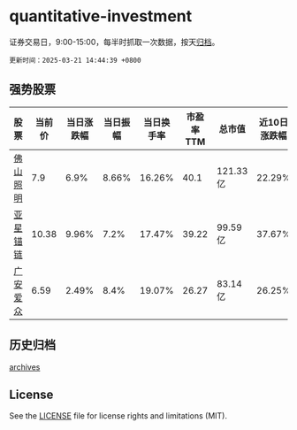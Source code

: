 # quantitative-investment

证券交易日，9:00-15:00，每半时抓取一次数据，按天[归档](archives)。

`更新时间：2025-03-21 14:44:39 +0800`

## 强势股票

|股票|当前价|当日涨跌幅|当日振幅|当日换手率|市盈率TTM|总市值|近10日涨跌幅|
|----|----|----|----|----|----|----|----|
|[佛山照明](https://xueqiu.com/S/SZ000541)|7.9|6.9%|8.66%|16.26%|40.1|121.33亿|22.29%|
|[亚星锚链](https://xueqiu.com/S/SH601890)|10.38|9.96%|7.2%|17.47%|39.22|99.59亿|37.67%|
|[广安爱众](https://xueqiu.com/S/SH600979)|6.59|2.49%|8.4%|19.07%|26.27|83.14亿|26.25%|

## 历史归档

[archives](archives)

## License

See the [LICENSE](LICENSE) file for license rights and limitations (MIT).